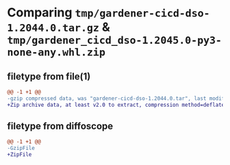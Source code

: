 # Comparing `tmp/gardener-cicd-dso-1.2044.0.tar.gz` & `tmp/gardener_cicd_dso-1.2045.0-py3-none-any.whl.zip`

## filetype from file(1)

```diff
@@ -1 +1 @@
-gzip compressed data, was "gardener-cicd-dso-1.2044.0.tar", last modified: Fri Apr 28 12:23:38 2023, max compression
+Zip archive data, at least v2.0 to extract, compression method=deflate
```

## filetype from diffoscope

```diff
@@ -1 +1 @@
-GzipFile
+ZipFile
```


